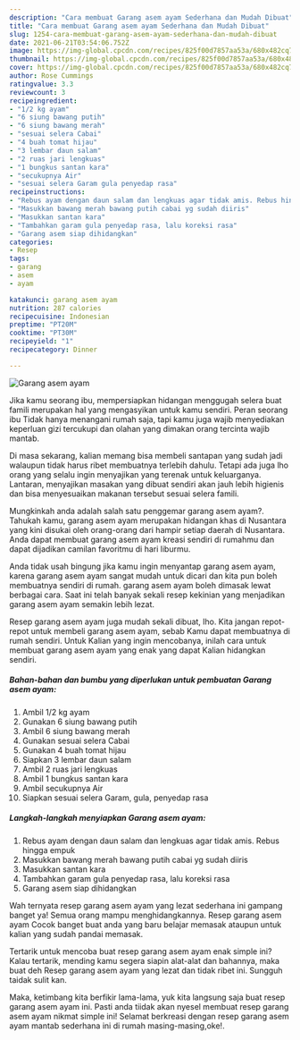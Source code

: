 ```yaml
---
description: "Cara membuat Garang asem ayam Sederhana dan Mudah Dibuat"
title: "Cara membuat Garang asem ayam Sederhana dan Mudah Dibuat"
slug: 1254-cara-membuat-garang-asem-ayam-sederhana-dan-mudah-dibuat
date: 2021-06-21T03:54:06.752Z
image: https://img-global.cpcdn.com/recipes/825f00d7857aa53a/680x482cq70/garang-asem-ayam-foto-resep-utama.jpg
thumbnail: https://img-global.cpcdn.com/recipes/825f00d7857aa53a/680x482cq70/garang-asem-ayam-foto-resep-utama.jpg
cover: https://img-global.cpcdn.com/recipes/825f00d7857aa53a/680x482cq70/garang-asem-ayam-foto-resep-utama.jpg
author: Rose Cummings
ratingvalue: 3.3
reviewcount: 3
recipeingredient:
- "1/2 kg ayam"
- "6 siung bawang putih"
- "6 siung bawang merah"
- "sesuai selera Cabai"
- "4 buah tomat hijau"
- "3 lembar daun salam"
- "2 ruas jari lengkuas"
- "1 bungkus santan kara"
- "secukupnya Air"
- "sesuai selera Garam gula penyedap rasa"
recipeinstructions:
- "Rebus ayam dengan daun salam dan lengkuas agar tidak amis. Rebus hingga empuk"
- "Masukkan bawang merah bawang putih cabai yg sudah diiris"
- "Masukkan santan kara"
- "Tambahkan garam gula penyedap rasa, lalu koreksi rasa"
- "Garang asem siap dihidangkan"
categories:
- Resep
tags:
- garang
- asem
- ayam

katakunci: garang asem ayam 
nutrition: 287 calories
recipecuisine: Indonesian
preptime: "PT20M"
cooktime: "PT30M"
recipeyield: "1"
recipecategory: Dinner

---
```



![Garang asem ayam](https://img-global.cpcdn.com/recipes/825f00d7857aa53a/680x482cq70/garang-asem-ayam-foto-resep-utama.jpg)

Jika kamu seorang ibu, mempersiapkan hidangan menggugah selera buat famili merupakan hal yang mengasyikan untuk kamu sendiri. Peran seorang ibu Tidak hanya menangani rumah saja, tapi kamu juga wajib menyediakan keperluan gizi tercukupi dan olahan yang dimakan orang tercinta wajib mantab.

Di masa  sekarang, kalian memang bisa membeli santapan yang sudah jadi walaupun tidak harus ribet membuatnya terlebih dahulu. Tetapi ada juga lho orang yang selalu ingin menyajikan yang terenak untuk keluarganya. Lantaran, menyajikan masakan yang dibuat sendiri akan jauh lebih higienis dan bisa menyesuaikan makanan tersebut sesuai selera famili. 



Mungkinkah anda adalah salah satu penggemar garang asem ayam?. Tahukah kamu, garang asem ayam merupakan hidangan khas di Nusantara yang kini disukai oleh orang-orang dari hampir setiap daerah di Nusantara. Anda dapat membuat garang asem ayam kreasi sendiri di rumahmu dan dapat dijadikan camilan favoritmu di hari liburmu.

Anda tidak usah bingung jika kamu ingin menyantap garang asem ayam, karena garang asem ayam sangat mudah untuk dicari dan kita pun boleh membuatnya sendiri di rumah. garang asem ayam boleh dimasak lewat berbagai cara. Saat ini telah banyak sekali resep kekinian yang menjadikan garang asem ayam semakin lebih lezat.

Resep garang asem ayam juga mudah sekali dibuat, lho. Kita jangan repot-repot untuk membeli garang asem ayam, sebab Kamu dapat membuatnya di rumah sendiri. Untuk Kalian yang ingin mencobanya, inilah cara untuk membuat garang asem ayam yang enak yang dapat Kalian hidangkan sendiri.

<!--inarticleads1-->

##### Bahan-bahan dan bumbu yang diperlukan untuk pembuatan Garang asem ayam:

1. Ambil 1/2 kg ayam
1. Gunakan 6 siung bawang putih
1. Ambil 6 siung bawang merah
1. Gunakan sesuai selera Cabai
1. Gunakan 4 buah tomat hijau
1. Siapkan 3 lembar daun salam
1. Ambil 2 ruas jari lengkuas
1. Ambil 1 bungkus santan kara
1. Ambil secukupnya Air
1. Siapkan sesuai selera Garam, gula, penyedap rasa




<!--inarticleads2-->

##### Langkah-langkah menyiapkan Garang asem ayam:

1. Rebus ayam dengan daun salam dan lengkuas agar tidak amis. Rebus hingga empuk
1. Masukkan bawang merah bawang putih cabai yg sudah diiris
1. Masukkan santan kara
1. Tambahkan garam gula penyedap rasa, lalu koreksi rasa
1. Garang asem siap dihidangkan




Wah ternyata resep garang asem ayam yang lezat sederhana ini gampang banget ya! Semua orang mampu menghidangkannya. Resep garang asem ayam Cocok banget buat anda yang baru belajar memasak ataupun untuk kalian yang sudah pandai memasak.

Tertarik untuk mencoba buat resep garang asem ayam enak simple ini? Kalau tertarik, mending kamu segera siapin alat-alat dan bahannya, maka buat deh Resep garang asem ayam yang lezat dan tidak ribet ini. Sungguh taidak sulit kan. 

Maka, ketimbang kita berfikir lama-lama, yuk kita langsung saja buat resep garang asem ayam ini. Pasti anda tiidak akan nyesel membuat resep garang asem ayam nikmat simple ini! Selamat berkreasi dengan resep garang asem ayam mantab sederhana ini di rumah masing-masing,oke!.

